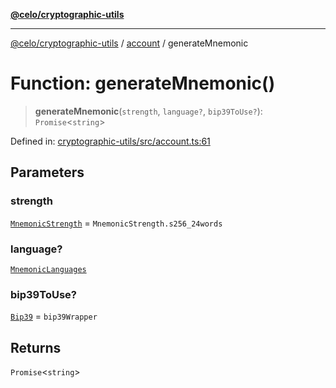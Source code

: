 [**@celo/cryptographic-utils**](../../README.md)

***

[@celo/cryptographic-utils](../../modules.md) / [account](../README.md) / generateMnemonic

# Function: generateMnemonic()

> **generateMnemonic**(`strength`, `language?`, `bip39ToUse?`): `Promise`\<`string`\>

Defined in: [cryptographic-utils/src/account.ts:61](https://github.com/celo-org/developer-tooling/blob/master/packages/sdk/cryptographic-utils/src/account.ts#L61)

## Parameters

### strength

[`MnemonicStrength`](../enumerations/MnemonicStrength.md) = `MnemonicStrength.s256_24words`

### language?

[`MnemonicLanguages`](../enumerations/MnemonicLanguages.md)

### bip39ToUse?

[`Bip39`](../interfaces/Bip39.md) = `bip39Wrapper`

## Returns

`Promise`\<`string`\>
